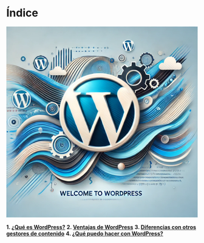# Índice
![Portada de WordPress](imagenes/portada.webp)

**1. [¿Qué es WordPress?](documentos/que-es-wordpress.md)**
**2. [Ventajas de WordPress](documentos/ventajas-de-wordpress.md)**
**3. [Diferencias con otros gestores de contenido](documentos/diferencias-con-otros-gestores-de-contenido.md)**
**4. [¿Qué puedo hacer con WordPress?](documentos/que-puedo-hacer-con-wordpress.md)**
